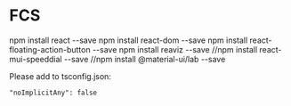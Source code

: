 # FCS

npm install react --save
npm install react-dom --save
npm install react-floating-action-button --save
npm install reaviz --save
//npm install react-mui-speeddial --save
//npm install @material-ui/lab --save

Please add to tsconfig.json:
```
"noImplicitAny": false
```